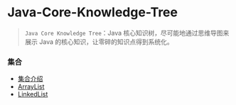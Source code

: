 # Java-Core-Knowledge-Tree
> `Java Core Knowledge Tree`：Java 核心知识树，尽可能地通过思维导图来展示 Java 的核心知识，让零碎的知识点得到系统化。


### 集合
+ [集合介绍](https://github.com/suifeng412/JCKTree/blob/master/docs/collection/base.md)
+ [ArrayList](https://github.com/suifeng412/JCKTree/blob/master/docs/collection/ArrayList.md)
+ [LinkedList](https://github.com/suifeng412/JCKTree/blob/master/docs/collection/LinkedList.md)










